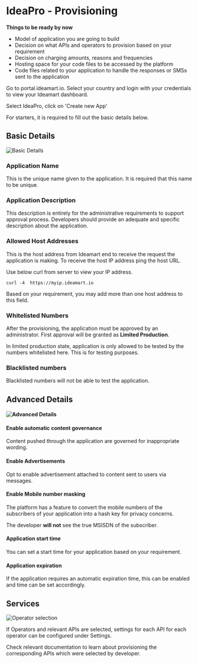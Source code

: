 ﻿# IdeaPro - Provisioning

**Things to be ready by now**

-   Model of application you are going to build
-   Decision on what APIs and operators to provision based on your requirement
-   Decision on charging amounts, reasons and frequencies
-   Hosting space for your code files to be accessed by the platform
-   Code files related to your application to handle the responses or SMSs sent to the application

Go to portal.ideamart.io. Select your country and login with your credentials to view your Ideamart dashboard.

Select IdeaPro, click on 'Create new App'

For starters, it is required to fill out the basic details below.

## Basic Details

![Basic Details](https://drive.google.com/uc?id=1gxIbUNq6TJrDzbBltuKEn4_YXH2pzNam)

### Application Name

This is the unique name given to the application. It is required that this name to be unique.

### Application Description

This description is entirely for the administrative requirements to support approval process. Developers should provide an adequate and specific description about the application.

### Allowed Host Addresses

This is the host address from Ideamart end to receive the request the application is making. To receive the host IP address ping the host URL.

Use below curl from server to view your IP address.

`curl -4  https://myip.ideamart.io` 

Based on your requirement, you may add more than one host address to this field.

### Whitelisted Numbers

After the provisioning, the application must be approved by an administrator. First approval will be granted as **Limited Production**.

In limited production state, application is only allowed to be tested by the numbers whitelisted here. This is for testing purposes.

### Blacklisted numbers

Blacklisted numbers will not be able to test the application.

## Advanced Details

#### ![Advanced Details](https://drive.google.com/uc?id=1ssyA-DPsmLwRZTU-kQIw1pClx7xO5HZ-)

#### Enable automatic content governance

Content pushed through the application are governed for inappropriate wording.

#### Enable Advertisements

Opt to enable advertisement attached to content sent to users via messages.

#### Enable Mobile number masking

The platform has a feature to convert the mobile numbers of the subscribers of your application into a hash key for privacy concerns.

The developer **will not** see the true MSISDN of the subscriber.

#### Application start time

You can set a start time for your application based on your requirement.

#### Application expiration

If the application requires an automatic expiration time, this can be enabled and time can be set accordingly.

## Services

![Operator selection](https://drive.google.com/uc?id=1IGmh27JWBZ6GlSG7v4uJ_kbJUaR3vtle)

If Operators and relevant APIs are selected, settings for each API for each operator can be configured under Settings.

Check relevant documentation to learn about provisioning the corresponding APIs which were selected by developer.
